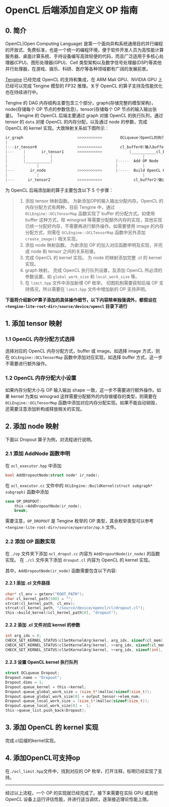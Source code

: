 ﻿# OpenCL 后端添加自定义 OP 指南

## 0. 简介
OpenCL(Open Computing Language) 是第一个面向异构系统通用目的并行编程的开放式、免费标准，也是一个统一的编程环境，便于软件开发人员为高性能计算服务器、桌面计算系统、手持设备编写高效轻便的代码，而且广泛适用于多核心处理器(CPU)、图形处理器(GPU)、Cell 类型架构以及数字信号处理器(DSP)等其他并行处理器，在游戏、娱乐、科研、医疗等各种领域都有广阔的发展前景。

[Tengine](https://github.com/OAID/Tengine) 已经完成 OpenCL 的支持和集成，在 ARM Mali GPU、NVIDIA GPU 上已经可以完成 Tengine 模型的 FP32 推理。关于 OpenCL 的算子支持及性能优化也在持续进行中。

Tengine 的 DAG 内存结构主要包含三个部分，graph(存储完整的模型架构)，node(存储每个 OP 节点的参数信息)，tensor(存储每个 OP 节点的输入输出张量)。
Tengine 的 OpenCL 后端主要通过 graph 对接 OpenCL 的执行队列，通过 tensor 的 `data` 对接 OpenCL 的内存分配，以及通过 node 的参数，完成 OpenCL 的 kernel 实现。大致映射关系如下图所示：

``` c
ir_graph                        >>>>>>>>>>>        OCLqueue(OpenCL的执行队列)
|
|---ir_tensor0                  >>>>>>>>>>>        cl_buffer0(输入buffer0)
|---    |       ir_tensor1      >>>>>>>>>>>            |___________cl_buffer1(输入buffer1)
|       |           |                                        |
|       |___________|                            |-----  Add OP Node 
|             |                                  |           |
|---       ir_node              >>>>>>>>>>>      |-----  Build OpenCL Kernel
|             |                                              |
|---      ir_tensor2            >>>>>>>>>>>              cl_buffer2(输出buffer)
```

为 OpenCL 后端添加新的算子主要包含以下 5 个步骤：

> 1. 添加 tensor 映射函数。
为新添加OP的输入输出分配内存。OpenCL 的内存分配方式有两种，目前 Tengine 中，通过 `OCLEngine::OCLTensorMap` 函数实现了 buffer 的分配方式。如使用 buffer 这种方式，除 winograd 等需要分配额外内存的实现，其他实现已统一分配好内存，不需要再进行额外操作。如需要使用 image 的内存分配方式，则需在 `OCLEngine::OCLTensorMap` 函数中另外添加 `create_image()` 相关实现。
> 2. 添加 node 映射函数。
为新添加 OP 的加入对应函数申明及实现，并完成 node 和 tensor 之间的关系衔接。
> 3. 完成 OpenCL 的 kernel 实现。
为 node 的映射添加完整 .cl 的 kernel 实现。
> 4. graph 映射。
完成 OpenCL 执行队列设置，及添加 OpenCL 所必须的参数设置，如 `global_work_size` 和 `local_work_size` 等。
> 5. 在 `limit.hpp` 文件中添加新增 OP 枚举。
切图机制需要获知后端 OP 支持情况，所以需要在 `limit.hpp` 文件中增加新的 OP 支持声明。


**下面将介绍新OP算子添加的具体操作细节，以下内容除单独强调外，都假设在 `<tengine-lite-root-dir>/source/device/opencl` 目录下进行**

## 1. 添加 tensor 映射

### 1.1 OpenCL 内存分配方式选择

选择对应的 OpenCL 内存分配方式，buffer 或 image。如选择 image 方式，则在 `OCLEngine::OCLTensorMap` 函数中添加对应实现，如选择 buffer 方式，这一步不需要进行额外操作。

### 1.2 OpenCL 内存分配大小设置

如果内存分配大小与 OP 输入输出 shape 一致，这一步不需要进行额外操作。如果 kernel 为类似 winograd 这样需要分配额外的内存做缓存的类型，则需要在 `OCLEngine::OCLTensorMap` 函数中添加对应内存分配实现。如果不能自动销毁，还需要注意添加析构或释放相关的实现。

## 2. 添加 node 映射

下面以 Dropout 算子为例，对流程进行说明。

### 2.1 添加 AddNode 函数申明

在 `ocl_executor.hpp` 中添加

``` c
bool AddDropoutNode(struct node* ir_node);
```

在 `ocl_executor.cc` 文件中的 `OCLEngine::BuildKernel(struct subgraph* subgraph)` 函数中添加

``` c
case OP_DROPOUT:
    this->AddDropoutNode(ir_node);
    break;
```
需要注意，`OP_DROPOUT` 是 Tengine 枚举的 OP 类型，其余枚举类型可以参考 `<tengine-lite-root-dir>/source/operator/op.h` 文件。

### 2.2 添加 OP 函数实现

在 `./op` 文件夹下添加 `ocl_droput.cc`  内容为 `AddDropoutNode(ir_node)` 的函数实现。
在 `./cl` 文件夹下添加 `drouput.cl`     内容为 OpenCL 的 kernel 实现。

其中，`AddDropoutNode(ir_node)` 函数需要包含以下内容:

#### 2.2.1 添加 .cl 文件路径

``` c
char* cl_env = getenv("ROOT_PATH");
char cl_kernel_path[500] = "";
strcat(cl_kernel_path, cl_env);
strcat(cl_kernel_path, "/source/device/opencl/cl/dropout.cl");
this->build_kernel(&cl_kernel_path[0], "dropout");
```

#### 2.2.2 添加 .cl 文件对应 kernel 的参数

``` c
int arg_idx = 0;
CHECK_SET_KERNEL_STATUS(clSetKernelArg(kernel, arg_idx, sizeof(cl_mem), (void *)&this->ocl_tensor_map[output_tensor->index]));
CHECK_SET_KERNEL_STATUS(clSetKernelArg(kernel, ++arg_idx, sizeof(cl_mem), (void *)&this->ocl_tensor_map[input_tensor->index]));
CHECK_SET_KERNEL_STATUS(clSetKernelArg(kernel, ++arg_idx, sizeof(int), &output_tensor->elem_num));
```

#### 2.2.3 设置 OpenCL kernel 执行队列

``` c
struct OCLqueue Dropout;
Dropout.name = "Dropout";
Dropout.dims = 1;
Dropout.queue_kernel = this->kernel;
Dropout.queue_global_work_size = (size_t*)malloc(sizeof(size_t));
Dropout.queue_global_work_size[0] = output_tensor->elem_num;
Dropout.queue_local_work_size = (size_t*)malloc(sizeof(size_t));
Dropout.queue_local_work_size[0] =  1;
this->queue_list.push_back(Dropout);
```

## 3. 添加 OpenCL 的 kernel 实现

完成.cl后缀的kernel实现。

## 4. 添加OpenCL可支持op

在`./ocl_limit.hpp`文件中，找到对应的 OP 枚举，打开注释，标明已经实现了支持。

---

经过以上流程，一个 OP 的实现就已经完成了。接下来需要在实际 GPU 或其他 OpenCL 设备上运行评估性能，并进行适当调优，逐渐接近理论性能上限。